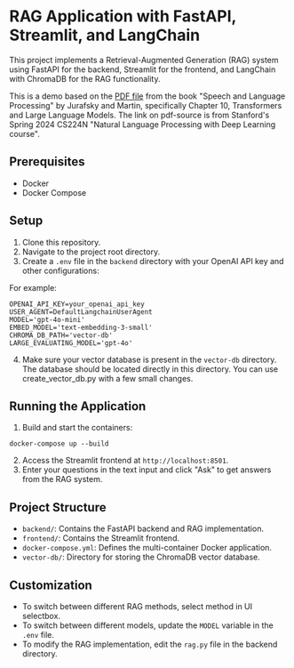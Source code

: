 # RAG Application with FastAPI, Streamlit, and LangChain

This project implements a Retrieval-Augmented Generation (RAG) system using FastAPI for the backend, Streamlit for the frontend, and LangChain with ChromaDB for the RAG functionality.

This is a demo based on the [PDF file](https://web.stanford.edu/~jurafsky/slpdraft/10.pdf) from the book "Speech and Language Processing" by Jurafsky and Martin, 
specifically Chapter 10, Transformers and Large Language Models. 
The link on pdf-source is from Stanford's Spring 2024 CS224N "Natural Language Processing with Deep Learning course". 


## Prerequisites

- Docker
- Docker Compose

## Setup

1. Clone this repository.
2. Navigate to the project root directory.
3. Create a `.env` file in the `backend` directory with your OpenAI API key and other configurations:

For example:
```
OPENAI_API_KEY=your_openai_api_key
USER_AGENT=DefaultLangchainUserAgent
MODEL='gpt-4o-mini'
EMBED_MODEL='text-embedding-3-small'
CHROMA_DB_PATH='vector-db'
LARGE_EVALUATING_MODEL='gpt-4o'
```

4. Make sure your vector database is present in the `vector-db` directory.
The database should be located directly in this directory.
You can use create_vector_db.py with a few small changes.

## Running the Application

1. Build and start the containers:

```
docker-compose up --build
```

2. Access the Streamlit frontend at `http://localhost:8501`.
3. Enter your questions in the text input and click "Ask" to get answers from the RAG system.

## Project Structure

- `backend/`: Contains the FastAPI backend and RAG implementation.
- `frontend/`: Contains the Streamlit frontend.
- `docker-compose.yml`: Defines the multi-container Docker application.
- `vector-db/`: Directory for storing the ChromaDB vector database.

## Customization
- To switch between different RAG methods, select method in UI selectbox.
- To switch between different models, update the `MODEL` variable in the `.env` file.
- To modify the RAG implementation, edit the `rag.py` file in the backend directory.
